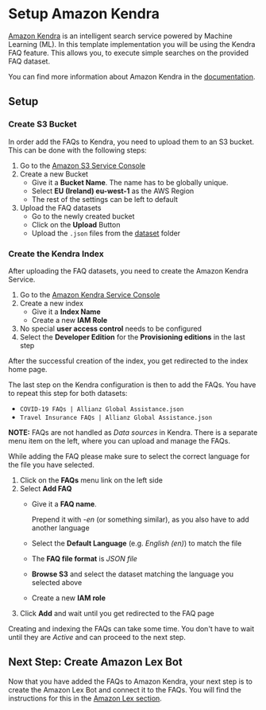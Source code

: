 # Setup Amazon Kendra
[Amazon Kendra](https://aws.amazon.com/kendra/) is an intelligent search service
powered by Machine Learning (ML). In this template implementation you will be
using the Kendra FAQ feature. This allows you, to execute simple searches on the
provided FAQ dataset.

You can find more information about Amazon Kendra in the
[documentation](https://docs.aws.amazon.com/kendra/latest/dg/what-is-kendra.html).

## Setup

### Create S3 Bucket
In order add the FAQs to Kendra, you need to upload them to an S3 bucket. This
can be done with the following steps:
1. Go to the [Amazon S3 Service Console](https://s3.console.aws.amazon.com/s3/buckets?region=eu-west-1)
1. Create a new Bucket
   * Give it a **Bucket Name**. The name has to be globally unique.
   * Select **EU (Ireland) eu-west-1** as the AWS Region
   * The rest of the settings can be left to default
1. Upload the FAQ datasets
   * Go to the newly created bucket
   * Click on the **Upload** Button
   * Upload the `.json` files from the [dataset](./../../dataset/) folder

### Create the Kendra Index
After uploading the FAQ datasets, you need to create the Amazon Kendra Service.
1. Go to the [Amazon Kendra Service
   Console](https://eu-west-1.console.aws.amazon.com/kendra/home?region=eu-west-1#indexes)
1. Create a new index
   * Give it a **Index Name**
   * Create a new **IAM Role**
2. No special **user access control** needs to be configured
3. Select the **Developer Edition** for the **Provisioning editions** in the
last step

After the successful creation of the index, you get redirected to the index home
page.

The last step on the Kendra configuration is then to add the FAQs. You
have to repeat this step for both datasets:
* `COVID-19 FAQs | Allianz Global Assistance.json`
* `Travel Insurance FAQs | Allianz Global Assistance.json`

**NOTE:** FAQs are not handled as *Data sources* in Kendra. There is a separate
menu item on the left, where you can upload and manage the FAQs.

While adding the FAQ please make sure to select the correct language for the
file you have selected.
1. Click on the **FAQs** menu link on the left side
1. Select **Add FAQ**
   * Give it a **FAQ name**.

     Prepend it with *-en* (or something similar), as you also have to add
     another language
   * Select the **Default Language** (e.g. *English (en)*) to match the file
   * The **FAQ file format** is *JSON file*
   * **Browse S3** and select the dataset matching the language you selected
    above
   * Create a new **IAM role**
1. Click **Add** and wait until you get redirected to the FAQ page

Creating and indexing the FAQs can take some time. You don't have to wait until
they are *Active* and can proceed to the next step.

## Next Step: Create Amazon Lex Bot
Now that you have added the FAQs to Amazon Kendra, your next step is to create
the Amazon Lex Bot and connect it to the FAQs. You will find the instructions
for this in the [Amazon Lex section](./amazon-lex.md).
